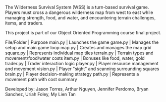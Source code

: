 The Wilderness Survival System (WSS) is a turn-based survival game.
Players must cross a dangerous wilderness map from west to east while managing strength, food, and water, 
and encountering terrain challenges, items, and traders.

This project is part of our Object Oriented Programming course final project.

File/Folder | Purpose
main.py | Launches the game
game.py | Manages the setup and main game loop
map.py | Creates and manages the map grid
square.py | Represents individual map tiles
terrain.py | Terrain types and movement/food/water costs
item.py | Bonuses like food, water, gold
trader.py | Trader interaction logic
player.py | Player resource management and movement
vision.py | Player "sight" and scanning surrounding squares
brain.py | Player decision-making strategy
path.py | Represents a movement path with cost summary

Developed by:
Jason Torres, Arthur Nguyen, Jennifer Perdomo, 
Bryan Sanchez, Uriah Foley, My Lien Tan
